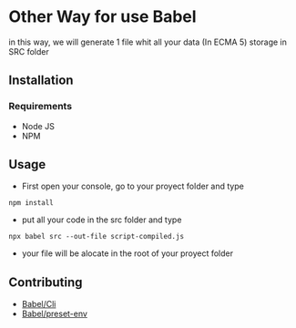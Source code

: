 # Other Way for use Babel

in this way, we will generate 1 file whit all your data (In ECMA 5) storage in SRC folder

## Installation

### Requirements
* Node JS
* NPM

## Usage

* First open your console, go to your proyect folder and type 
```
npm install
```
* put all your code in the src folder and type
```
npx babel src --out-file script-compiled.js
```
* your file will be alocate in the root of your proyect folder

## Contributing

* [Babel/Cli](https://babeljs.io/docs/en/babel-cli) 
* [Babel/preset-env](https://babeljs.io/docs/en/babel-preset-env)

